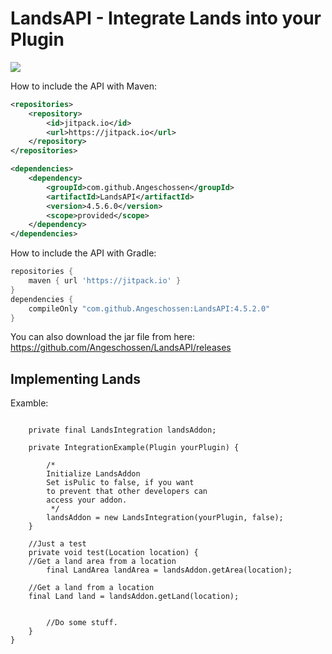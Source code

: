 # LandsAPI - Integrate Lands into your Plugin
[![](https://jitpack.io/v/Angeschossen/LandsAPI.svg)](https://jitpack.io/#Angeschossen/LandsAPI)


How to include the API with Maven: 
```xml
<repositories>
	<repository>
		<id>jitpack.io</id>
		<url>https://jitpack.io</url>
	</repository>
</repositories>

<dependencies>
    <dependency>
        <groupId>com.github.Angeschossen</groupId>
        <artifactId>LandsAPI</artifactId>
        <version>4.5.6.0</version>
        <scope>provided</scope>
    </dependency>
</dependencies>
```

How to include the API with Gradle:
```groovy
repositories {
	maven { url 'https://jitpack.io' }
}
dependencies {
    compileOnly "com.github.Angeschossen:LandsAPI:4.5.2.0"
}
```


You can also download the jar file from here: https://github.com/Angeschossen/LandsAPI/releases


## Implementing Lands
Examble:

```public class IntegrationExample {

    private final LandsIntegration landsAddon;

    private IntegrationExample(Plugin yourPlugin) {

        /*
        Initialize LandsAddon
        Set isPulic to false, if you want
        to prevent that other developers can
        access your addon.
         */
        landsAddon = new LandsIntegration(yourPlugin, false);
    }

    //Just a test
    private void test(Location location) {
   	//Get a land area from a location
        final LandArea landArea = landsAddon.getArea(location);
	
	//Get a land from a location
	final Land land = landsAddon.getLand(location);
	
	
        //Do some stuff.
    }
}
```
